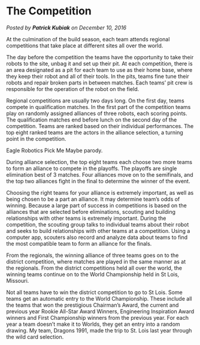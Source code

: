 # The Competition
*Posted by **Patrick Kubiak** on December 10, 2016*  

At the culmination of the build season, each team attends regional competitions that take place at different sites all over the world.  

The day before the competition the teams have the opportunity to take their robots to the site, unbag it and set up their pit. At each competition, there is an area designated as a pit for each team to use as their home base, where they keep their robot and all of their tools. In the pits, teams fine tune their robots and repair broken parts in between matches. Each teams’ pit crew is responsible for the operation of the robot on the field.  

Regional competitions are usually two days long. On the first day, teams compete in qualification matches. In the first part of the competition teams play on randomly assigned alliances of three robots, each scoring points. The qualification matches end before lunch on the second day of the competition. Teams are ranked based on their individual performances. The top eight ranked teams are the actors in the alliance selection, a turning point in the competition.  

Eagle Robotics Pick Me Maybe parody.

<google-youtube
  video-id="FwyQQlNjPm8"
  height="360px"
  width="100%"
  rel="0"
  start="0"
  autoplay="0">
</google-youtube>

During alliance selection, the top eight teams each choose two more teams to form an alliance to compete in the playoffs. The playoffs are single elimination best of 3 matches. Four alliances move on to the semifinals, and the top two alliances fight in the final to determine the winner of the event.  

Choosing the right teams for your alliance is extremely important, as well as being chosen to be a part an alliance. It may determine team’s odds of winning. Because a large part of success in competitions is based on the alliances that are selected before eliminations, scouting and building relationships with other teams is extremely important. During the competition, the scouting group talks to individual teams about their robot and seeks to build relationships with other teams at a competition. Using a computer app, scouters also record and analyze data about teams to find the most compatible team to form an alliance for the finals.  

From the regionals, the winning alliance of three teams goes on to the district competition, where matches are played in the same manner as at the regionals. From the district competitions held all over the world, the winning teams continue on to the World Championship held in St Lois, Missouri.  

Not all teams have to win the district competition to go to St Lois. Some teams get an automatic entry to the World Championship. These include all the teams that won the prestigious Chairman’s Award, the current and previous year Rookie All-Star Award Winners, Engineering Inspiration Award winners and First Championship winners from the previous year. For each year a team doesn’t make it to Worlds, they get an entry into a random drawing. My team, Dragons 1991, made the trip to St. Lois last year through the wild card selection.  
